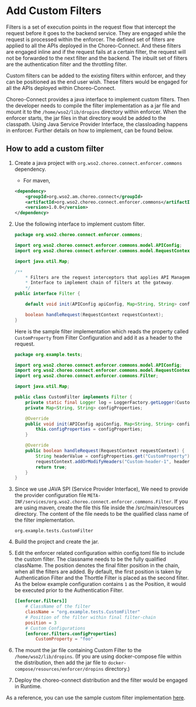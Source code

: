 # Add Custom Filters
Filters is a set of execution points in the request flow that intercept the request before it goes to the 
backend service. They are engaged while the request is processed within the enforcer. The defined set of filters 
are applied to all the APIs deployed in the Choreo-Connect. And these filters are engaged inline and if the request 
fails at a certain filter, the request will not be forwarded to the next filter and the backend. 
The inbuilt set of filters are the authentication filter and the throttling filter.

Custom filters can be added to the existing filters within enforcer, and they can be positioned as the end user wish.
These filters would be engaged for all the APIs deployed within Choreo-Connect. 

Choreo-Connect provides a java interface to implement custom filters. Then the developer needs to compile the 
filter implementation as a jar file and mount it to the `/home/wso2/lib/dropins` directory within enforcer. When
the enforcer starts, the jar files in that directory would be added to the classpath. Using Java Service Provider
Interface, the classloading happens in enforcer. Further details on how to implement, can be found below.
 
## How to add a custom filter

1. Create a java project with `org.wso2.choreo.connect.enforcer.commons` dependency. 
   - For maven,
   ```xml
   <dependency>
       <groupId>org.wso2.am.choreo.connect</groupId>
       <artifactId>org.wso2.choreo.connect.enforcer.commons</artifactId>
       <version>1.0.0</version>
   </dependency>
   ```

2. Use the following interface to implement custom filter.

    ```java
    package org.wso2.choreo.connect.enforcer.commons;
    
    import org.wso2.choreo.connect.enforcer.commons.model.APIConfig;
    import org.wso2.choreo.connect.enforcer.commons.model.RequestContext;
    
    import java.util.Map;
    
    /**
        * Filters are the request interceptors that applies API Management capabilities at the gateway layer. This is the
        * Interface to implement chain of filters at the gateway.
        */
    public interface Filter {
    
        default void init(APIConfig apiConfig, Map<String, String> configProperties){};
    
        boolean handleRequest(RequestContext requestContext);
    }
    ```

    Here is the sample filter implementation which reads the property called `CustomProperty` from Filter 
    Configuration and add it as a header to the request.

    ```java
    package org.example.tests;
    
    import org.wso2.choreo.connect.enforcer.commons.model.APIConfig;
    import org.wso2.choreo.connect.enforcer.commons.model.RequestContext;
    import org.wso2.choreo.connect.enforcer.commons.Filter;
    
    import java.util.Map;
    
    public class CustomFilter implements Filter {
        private static final Logger log = LoggerFactory.getLogger(CustomFilter.class);
        private Map<String, String> configProperties;
    
        @Override
        public void init(APIConfig apiConfig, Map<String, String> configProperties) {
            this.configProperties = configProperties;
        }
    
        @Override
        public boolean handleRequest(RequestContext requestContext) {
            String headerValue = configProperties.get("CustomProperty");
            requestContext.addOrModifyHeaders("Custom-header-1", headerValue);
            return true;
        }
    }
    ```

3. Since we use JAVA SPI (Service Provider Interface), We need to provide the provider configuration file 
`META-INF/services/org.wso2.choreo.connect.enforcer.commons.Filter`. If you are using maven, create the file this
file inside the <Project>/src/main/resources directory. The content of the file needs to be the qualified class name
of the filter implementation.

    ```
    org.example.tests.CustomFilter
    ```

4. Build the project and create the jar.

5. Edit the enforcer related configuration within config.toml file to include the custom filter. The classname needs to
be the fully qualified className. The position denotes the final filter position in the chain, when all the filters 
are added. By default, the first position is taken by Authentication Filter and the Thorttle Filter is placed as the 
second filter. As the below example configuration contains `1` as the Position, it would be executed prior to 
the Authentication Filter.

    ```toml
    [[enforcer.filters]]
        # ClassName of the filter
        className = "org.example.tests.CustomFilter"
        # Position of the filter within final filter-chain
        position = 3
        # Custom Configurations
        [enforcer.filters.configProperties]
            CustomProperty = "foo"
    ```

6. The mount the jar file containing Custom Filter to the `/home/wso2/lib/dropins`. (If you are using docker-compose 
file within the distribution, then add the jar file to 
`docker-compose/resources/enforcer/dropins` directory.)

7. Deploy the choreo-connect distribution and the filter would be engaged in Runtime.

As a reference, you can use the sample custom filter implementation [here](https://github.com/wso2/product-microgateway/tree/main/samples/filters/sample-filter).

